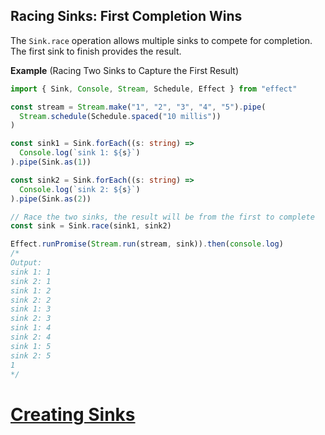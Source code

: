 ## Racing Sinks: First Completion Wins

The `Sink.race` operation allows multiple sinks to compete for completion. The first sink to finish provides the result.

**Example** (Racing Two Sinks to Capture the First Result)

```ts twoslash
import { Sink, Console, Stream, Schedule, Effect } from "effect"

const stream = Stream.make("1", "2", "3", "4", "5").pipe(
  Stream.schedule(Schedule.spaced("10 millis"))
)

const sink1 = Sink.forEach((s: string) =>
  Console.log(`sink 1: ${s}`)
).pipe(Sink.as(1))

const sink2 = Sink.forEach((s: string) =>
  Console.log(`sink 2: ${s}`)
).pipe(Sink.as(2))

// Race the two sinks, the result will be from the first to complete
const sink = Sink.race(sink1, sink2)

Effect.runPromise(Stream.run(stream, sink)).then(console.log)
/*
Output:
sink 1: 1
sink 2: 1
sink 1: 2
sink 2: 2
sink 1: 3
sink 2: 3
sink 1: 4
sink 2: 4
sink 1: 5
sink 2: 5
1
*/
```

# [Creating Sinks](https://effect.website/docs/sink/creating/)
